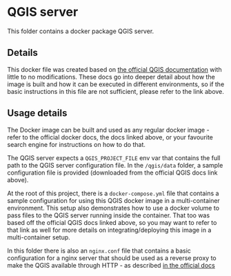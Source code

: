 # QGIS server

This folder contains a docker package QGIS server.

## Details

This docker file was created based
on [the official QGIS documentation](https://docs.qgis.org/3.28/en/docs/server_manual/containerized_deployment.html)
with little to no modifications. These docs go into deeper detail about how the image is built and how it can be
executed in different environments, so if the basic instructions in this file are not sufficient, please refer to the
link above.

## Usage details

The Docker image can be built and used as any regular docker image - refer to the official docker docs, the docs linked
above, or your favourite search engine for instructions on how to do that.

The QGIS server expects a `QGIS_PROJECT_FILE` env var that contains the full path to the QGIS server configuration file.
In the `/qgis/data` folder, a sample configuration file is provided (downloaded from the official QGIS docs link above).

At the root of this project, there is a `docker-compose.yml` file that contains a sample configuration for using this
QGIS docker image in a multi-container environment. This setup also demonstrates how to use a docker volume to pass
files to the QGIS server running inside the container. That too was based off the official QGIS docs linked above, so you
may want to refer to that link as well for more details on integrating/deploying this image in a multi-container setup.

In this folder there is also an `nginx.conf` file that contains a basic configuration for a nginx server that should be
used as a reverse proxy to make the QGIS available through HTTP - as
described [in the official docs](https://docs.qgis.org/3.28/en/docs/server_manual/containerized_deployment.html#first-run)
